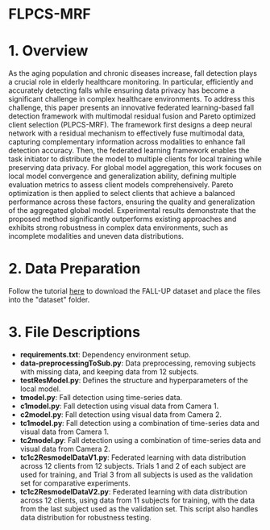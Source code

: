 # FLPCS-MRF

# 1. Overview
As the aging population and chronic diseases increase, fall detection plays a crucial role in elderly healthcare monitoring. In particular, efficiently and accurately detecting falls while ensuring data privacy has become a significant challenge in complex healthcare environments. To address this challenge, this paper presents an innovative federated learning-based fall detection framework with multimodal residual fusion and Pareto optimized client selection (PLPCS-MRF). The framework first designs a deep neural network with a residual mechanism to effectively fuse multimodal data, capturing complementary information across modalities to enhance fall detection accuracy. Then, the federated learning framework enables the task initiator to distribute the model to multiple clients for local training while preserving data privacy. For global model aggregation, this work focuses on local model convergence and generalization ability, defining multiple evaluation metrics to assess client models comprehensively. Pareto optimization is then applied to select clients that achieve a balanced performance across these factors, ensuring the quality and generalization of the aggregated global model. Experimental results demonstrate that the proposed method significantly outperforms existing approaches and exhibits strong robustness in complex data environments, such as incomplete modalities and uneven data distributions.

# 2. Data Preparation
Follow the tutorial [here](https://github.com/jpnm561/HAR-UP/tree/master/DataBaseDownload/) to download the FALL-UP dataset and place the files into the "dataset" folder.

# 3. File Descriptions
- **requirements.txt**: Dependency environment setup.
- **data-preprocessingToSub.py**: Data preprocessing, removing subjects with missing data, and keeping data from 12 subjects.
- **testResModel.py**: Defines the structure and hyperparameters of the local model.
- **tmodel.py**: Fall detection using time-series data.
- **c1model.py**: Fall detection using visual data from Camera 1.
- **c2model.py**: Fall detection using visual data from Camera 2.
- **tc1model.py**: Fall detection using a combination of time-series data and visual data from Camera 1.
- **tc2model.py**: Fall detection using a combination of time-series data and visual data from Camera 2.
- **tc1c2ResmodelDataV1.py**: Federated learning with data distribution across 12 clients from 12 subjects. Trials 1 and 2 of each subject are used for training, and Trial 3 from all subjects is used as the validation set for comparative experiments.
- **tc1c2ResmodelDataV2.py**: Federated learning with data distribution across 12 clients, using data from 11 subjects for training, with the data from the last subject used as the validation set. This script also handles data distribution for robustness testing.
